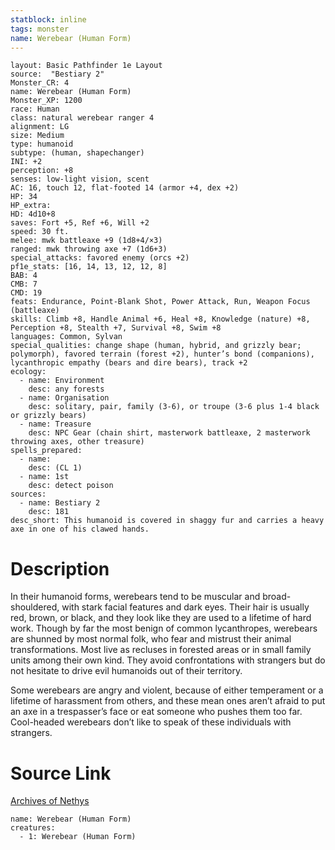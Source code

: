```yaml
---
statblock: inline
tags: monster
name: Werebear (Human Form)
---
```

```statblock
layout: Basic Pathfinder 1e Layout
source:  "Bestiary 2"
Monster_CR: 4
name: Werebear (Human Form)
Monster_XP: 1200
race: Human
class: natural werebear ranger 4
alignment: LG
size: Medium
type: humanoid
subtype: (human, shapechanger)
INI: +2
perception: +8
senses: low-light vision, scent
AC: 16, touch 12, flat-footed 14 (armor +4, dex +2)
HP: 34
HP_extra: 
HD: 4d10+8
saves: Fort +5, Ref +6, Will +2
speed: 30 ft.
melee: mwk battleaxe +9 (1d8+4/×3)
ranged: mwk throwing axe +7 (1d6+3)
special_attacks: favored enemy (orcs +2)
pf1e_stats: [16, 14, 13, 12, 12, 8]
BAB: 4
CMB: 7
CMD: 19
feats: Endurance, Point-Blank Shot, Power Attack, Run, Weapon Focus (battleaxe)
skills: Climb +8, Handle Animal +6, Heal +8, Knowledge (nature) +8, Perception +8, Stealth +7, Survival +8, Swim +8
languages: Common, Sylvan
special_qualities: change shape (human, hybrid, and grizzly bear; polymorph), favored terrain (forest +2), hunter’s bond (companions), lycanthropic empathy (bears and dire bears), track +2
ecology:
  - name: Environment
    desc: any forests
  - name: Organisation
    desc: solitary, pair, family (3-6), or troupe (3-6 plus 1-4 black or grizzly bears)
  - name: Treasure
    desc: NPC Gear (chain shirt, masterwork battleaxe, 2 masterwork throwing axes, other treasure)
spells_prepared:
  - name:
    desc: (CL 1)
  - name: 1st
    desc: detect poison
sources:
  - name: Bestiary 2
    desc: 181
desc_short: This humanoid is covered in shaggy fur and carries a heavy axe in one of his clawed hands.
```
# Description
In their humanoid forms, werebears tend to be muscular and broad-shouldered, with stark facial features and dark eyes. Their hair is usually red, brown, or black, and they look like they are used to a lifetime of hard work. Though by far the most benign of common lycanthropes, werebears are shunned by most normal folk, who fear and mistrust their animal transformations. Most live as recluses in forested areas or in small family units among their own kind. They avoid confrontations with strangers but do not hesitate to drive evil humanoids out of their territory.

Some werebears are angry and violent, because of either temperament or a lifetime of harassment from others, and these mean ones aren’t afraid to put an axe in a trespasser’s face or eat someone who pushes them too far. Cool-headed werebears don’t like to speak of these individuals with strangers.
# Source Link
[Archives of Nethys](https://aonprd.com/MonsterDisplay.aspx?ItemName=Werebear%20(Human%20Form))
```encounter-table
name: Werebear (Human Form)
creatures:
  - 1: Werebear (Human Form)
```
